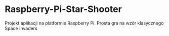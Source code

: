 # Raspberry-Pi-Star-Shooter
Projekt aplikacji na platformie Raspberry Pi. Prosta gra na wzór klasycznego Space Invaders
